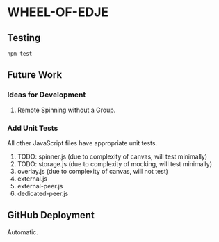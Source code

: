 # WHEEL-OF-EDJE

## Testing

```script
npm test
```

## Future Work

### Ideas for Development

1. Remote Spinning without a Group.

### Add Unit Tests

All other JavaScript files have appropriate unit tests.

1. TODO: spinner.js (due to complexity of canvas, will test minimally)
2. TODO: storage.js (due to complexity of mocking, will test minimally)
3. overlay.js (due to complexity of canvas, will not test)
4. external.js
5. external-peer.js
6. dedicated-peer.js

## GitHub Deployment

Automatic.
